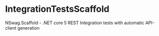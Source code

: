# IntegrationTestsScaffold


NSwag.Scaffold - .NET core 5  REST Integration tests with automatic API-client generation
